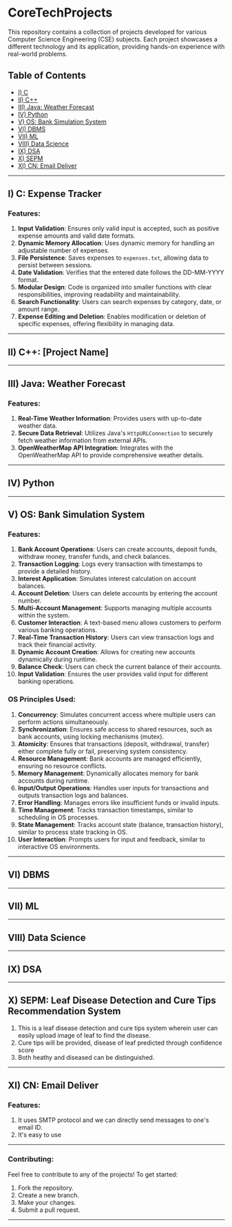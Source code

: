 # CoreTechProjects

This repository contains a collection of projects developed for various Computer Science Engineering (CSE) subjects. 
Each project showcases a different technology and its application, providing hands-on experience with real-world problems.

## Table of Contents
- [I) C](#i-c)
- [II) C++](#ii-c++)
- [III) Java: Weather Forecast](#iii-java-weather-forecast)
- [IV) Python](#iv-python)
- [V) OS: Bank Simulation System](#v-os-bank-simulation-system)
- [VI) DBMS](#vi-dbms)
- [VII) ML](#vii-ml)
- [VIII) Data Science](#viii-data-science)
- [IX) DSA](#ix-dsa)
- [X) SEPM](#x-sepm)
- [XI) CN: Email Deliver](#xi-cn-email-deliver)

---

## I) C: Expense Tracker

### Features:
1. **Input Validation**: Ensures only valid input is accepted, such as positive expense amounts and valid date formats.
2. **Dynamic Memory Allocation**: Uses dynamic memory for handling an adjustable number of expenses.
3. **File Persistence**: Saves expenses to `expenses.txt`, allowing data to persist between sessions.
4. **Date Validation**: Verifies that the entered date follows the DD-MM-YYYY format.
5. **Modular Design**: Code is organized into smaller functions with clear responsibilities, improving readability and maintainability.
6. **Search Functionality**: Users can search expenses by category, date, or amount range.
7. **Expense Editing and Deletion**: Enables modification or deletion of specific expenses, offering flexibility in managing data.

---

## II) C++: [Project Name]



---

## III) Java: Weather Forecast

### Features:
1. **Real-Time Weather Information**: Provides users with up-to-date weather data.
2. **Secure Data Retrieval**: Utilizes Java's `HttpURLConnection` to securely fetch weather information from external APIs.
3. **OpenWeatherMap API Integration**: Integrates with the OpenWeatherMap API to provide comprehensive weather details.

---

## IV) Python


---

## V) OS: Bank Simulation System

### Features:
1. **Bank Account Operations**: Users can create accounts, deposit funds, withdraw money, transfer funds, and check balances.
2. **Transaction Logging**: Logs every transaction with timestamps to provide a detailed history.
3. **Interest Application**: Simulates interest calculation on account balances.
4. **Account Deletion**: Users can delete accounts by entering the account number.
5. **Multi-Account Management**: Supports managing multiple accounts within the system.
6. **Customer Interaction**: A text-based menu allows customers to perform various banking operations.
7. **Real-Time Transaction History**: Users can view transaction logs and track their financial activity.
8. **Dynamic Account Creation**: Allows for creating new accounts dynamically during runtime.
9. **Balance Check**: Users can check the current balance of their accounts.
10. **Input Validation**: Ensures the user provides valid input for different banking operations.

### OS Principles Used:
1. **Concurrency**: Simulates concurrent access where multiple users can perform actions simultaneously.
2. **Synchronization**: Ensures safe access to shared resources, such as bank accounts, using locking mechanisms (mutex).
3. **Atomicity**: Ensures that transactions (deposit, withdrawal, transfer) either complete fully or fail, preserving system consistency.
4. **Resource Management**: Bank accounts are managed efficiently, ensuring no resource conflicts.
5. **Memory Management**: Dynamically allocates memory for bank accounts during runtime.
6. **Input/Output Operations**: Handles user inputs for transactions and outputs transaction logs and balances.
7. **Error Handling**: Manages errors like insufficient funds or invalid inputs.
8. **Time Management**: Tracks transaction timestamps, similar to scheduling in OS processes.
9. **State Management**: Tracks account state (balance, transaction history), similar to process state tracking in OS.
10. **User Interaction**: Prompts users for input and feedback, similar to interactive OS environments.

---

## VI) DBMS



---

## VII) ML



---

## VIII) Data Science



---

## IX) DSA



---

## X) SEPM: Leaf Disease Detection and Cure Tips Recommendation System
1. This is a leaf disease detection and cure tips system wherein user can easily upload image of leaf to find the disease.
2. Cure tips will be provided, disease of leaf predicted through confidence score
3. Both heathy and diseased can be distinguished.

---

## XI) CN: Email Deliver

### Features:
1. It uses SMTP protocol and we can directly send messages to one's email ID.
2. It's easy to use

---

### Contributing:
Feel free to contribute to any of the projects! To get started:
1. Fork the repository.
2. Create a new branch.
3. Make your changes.
4. Submit a pull request.

---
